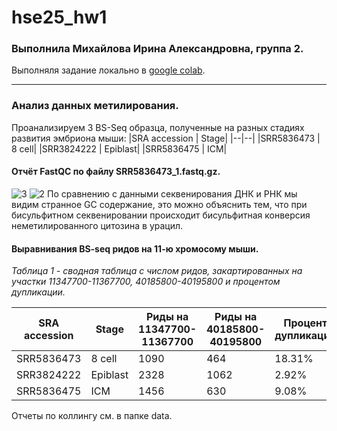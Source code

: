 # hse25_hw1
### Выполнила Михайлова Ирина Александровна, группа 2.

Выполняля задание локально в [google colab](https://colab.research.google.com/drive/1hqIiDG5zMyCRbqfIPA9he1ayCXDqq4F3?usp=sharing).

---
### Анализ данных метилирования.

Проанализируем 3 BS-Seq образца, полученные на разных стадиях развития эмбриона мыши:
|SRA accession	| Stage|
|--|--|
|SRR5836473 | 8 cell|
|SRR3824222 | Epiblast|
|SRR5836475 | ICM|

#### Отчёт FastQC по файлу SRR5836473_1.fastq.gz.
![3](https://github.com/user-attachments/assets/7e9c5ae0-00bf-4e42-ba3f-cd283c4eef38)
![2](https://github.com/user-attachments/assets/8629b3e1-1774-47e8-94af-8084f04e66b6)
По сравнению с данными секвенирования ДНК и РНК мы видим странное GC содержание, это можно объяснить тем, что при бисульфитном секвенировании происходит бисульфитная конверсия неметилированного цитозина в урацил.

#### Выравнивания BS-seq ридов на 11-ю хромосому мыши.
*Таблица 1 - сводная таблица с числом ридов, закартированных на участки 11347700-11367700, 40185800-40195800 и процентом дупликации.*

|SRA accession|	Stage|	Риды на 11347700-11367700	|Риды на 40185800-40195800	|Процент дупликации|
|--|--|--|--|--|
|SRR5836473	|8 cell|	1090	|464|	18.31%|
SRR3824222	|Epiblast|	2328|	1062|	2.92%|
SRR5836475	|ICM	|1456	|630	|9.08%|

Отчеты по коллингу см. в папке data.




